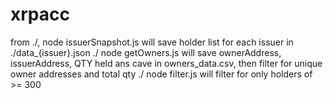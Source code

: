 # xrpacc

from ./, node issuerSnapshot.js will save holder list for each issuer in ./data\_{issuer}.json
./ node getOwners.js will save ownerAddress, issuerAddress, QTY held ans cave in owners_data.csv, then filter for unique owner addresses and total qty
./ node filter.js will filter for only holders of >= 300

